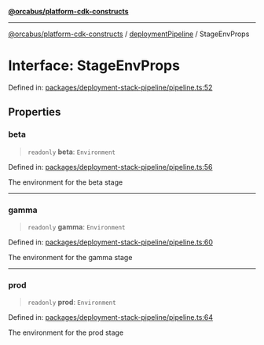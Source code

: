 [**@orcabus/platform-cdk-constructs**](../../../../README.md)

***

[@orcabus/platform-cdk-constructs](../../../../README.md) / [deploymentPipeline](../README.md) / StageEnvProps

# Interface: StageEnvProps

Defined in: [packages/deployment-stack-pipeline/pipeline.ts:52](https://github.com/OrcaBus/platform-cdk-constructs/blob/main/packages/deployment-stack-pipeline/pipeline.ts#L52)

## Properties

### beta

> `readonly` **beta**: `Environment`

Defined in: [packages/deployment-stack-pipeline/pipeline.ts:56](https://github.com/OrcaBus/platform-cdk-constructs/blob/main/packages/deployment-stack-pipeline/pipeline.ts#L56)

The environment for the beta stage

***

### gamma

> `readonly` **gamma**: `Environment`

Defined in: [packages/deployment-stack-pipeline/pipeline.ts:60](https://github.com/OrcaBus/platform-cdk-constructs/blob/main/packages/deployment-stack-pipeline/pipeline.ts#L60)

The environment for the gamma stage

***

### prod

> `readonly` **prod**: `Environment`

Defined in: [packages/deployment-stack-pipeline/pipeline.ts:64](https://github.com/OrcaBus/platform-cdk-constructs/blob/main/packages/deployment-stack-pipeline/pipeline.ts#L64)

The environment for the prod stage
